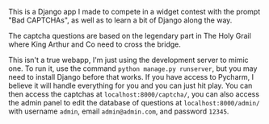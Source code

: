 This is a Django app I made to compete in a widget contest
with the prompt "Bad CAPTCHAs", as well as to learn a bit
of Django along the way.

The captcha questions are based on the legendary part in The
Holy Grail where King Arthur and Co need to cross the bridge.

This isn't a true webapp, I'm just using the development server
to mimic one. To run it, use the command `python manage.py runserver`,
but you may need to install Django before that works. If you have
access to Pycharm, I believe it will handle everything for you and you
can just hit play. You can then access the captchas at `localhost:8000/captcha/`,
you can also access the admin panel to edit the database of questions at
`localhost:8000/admin/` with username `admin`, email `admin@admin.com`,
and password `12345`.